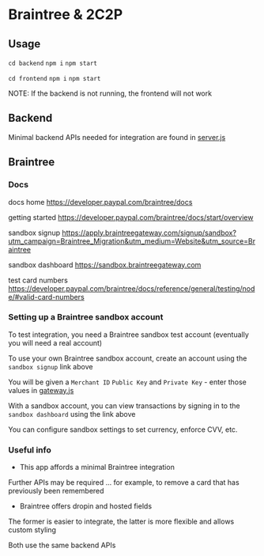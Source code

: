 # Braintree & 2C2P

## Usage

`cd backend`
`npm i`
`npm start`

`cd frontend`
`npm i`
`npm start`

NOTE: If the backend is not running, the frontend will not work

## Backend

Minimal backend APIs needed for integration are found in [server.js](backend/server.js)

## Braintree

### Docs

docs home https://developer.paypal.com/braintree/docs

getting started https://developer.paypal.com/braintree/docs/start/overview

sandbox signup https://apply.braintreegateway.com/signup/sandbox?utm_campaign=Braintree_Migration&utm_medium=Website&utm_source=Braintree

sandbox dashboard https://sandbox.braintreegateway.com

test card numbers https://developer.paypal.com/braintree/docs/reference/general/testing/node/#valid-card-numbers

### Setting up a Braintree sandbox account

To test integration, you need a Braintree sandbox test account (eventually you will need a real account)

To use your own Braintree sandbox account, create an account using the `sandbox signup` link above

You will be given a `Merchant ID` `Public Key` and `Private Key` - enter those values in [gateway.js](backend/js/braintree/gateway.js)

With a sandbox account, you can view transactions by signing in to the `sandbox dashboard` using the link above

You can configure sandbox settings to set currency, enforce CVV, etc.

### Useful info

* This app affords a minimal Braintree integration

Further APIs may be required ... for example, to remove a card that has previously been remembered

* Braintree offers dropin and hosted fields

The former is easier to integrate, the latter is more flexible and allows custom styling

Both use the same backend APIs
